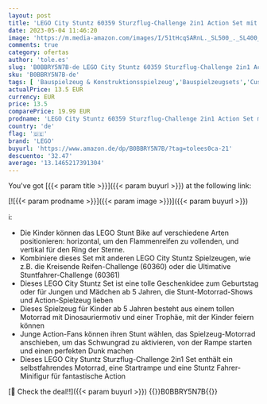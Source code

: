 ```yaml
---
layout: post
title: 'LEGO City Stuntz 60359 Sturzflug-Challenge 2in1 Action Set mit selbstfahrendem Dinosaurier-Motorradspielzeug und Stunt Rider  Geburtstagsgeschenk für Kinder  Jungen  Mädchen ab 5 Jahre'
date: 2023-05-04 11:46:20
image: 'https://m.media-amazon.com/images/I/51tHcqSARnL._SL500_._SL400_.jpg'
comments: true
category: ofertas
author: 'tole.es'
slug: 'B0BBRY5N7B-de LEGO City Stuntz 60359 Sturzflug-Challenge 2in1 Action Set...'
sku: 'B0BBRY5N7B-de'
tags: [ 'Bauspielzeug & Konstruktionsspielzeug','Bauspielzeugsets','Custom Stores','LEGO','Lego City','Self Service','Spielzeug','lego','🇩🇪', ]
actualPrice: 13.5 EUR
currency: EUR
price: 13.5
comparePrice: 19.99 EUR
prodname: 'LEGO City Stuntz 60359 Sturzflug-Challenge 2in1 Action Set mit selbstfahrendem Dinosaurier-Motorradspielzeug und Stunt Rider  Geburtstagsgeschenk für Kinder  Jungen  Mädchen ab 5 Jahre'
country: 'de'
flag: '🇩🇪'
brand: 'LEGO'
buyurl: 'https://www.amazon.de/dp/B0BBRY5N7B/?tag=tolees0ca-21'
descuento: '32.47'
average: '13.1465217391304'
---
```


You've got [{{< param title >}}]({{< param buyurl >}}) at the following link:

[![{{< param prodname >}}]({{< param image >}})]({{< param buyurl >}})

ℹ️:

- Die Kinder können das LEGO Stunt Bike auf verschiedene Arten positionieren: horizontal, um den Flammenreifen zu vollenden, und vertikal für den Ring der Sterne.
- Kombiniere dieses Set mit anderen LEGO City Stuntz Spielzeugen, wie z.B. die Kreisende Reifen-Challenge (60360) oder die Ultimative Stuntfahrer-Challenge (60361)
- Dieses LEGO City Stuntz Set ist eine tolle Geschenkidee zum Geburtstag oder für Jungen und Mädchen ab 5 Jahren, die Stunt-Motorrad-Shows und Action-Spielzeug lieben
- Dieses Spielzeug für Kinder ab 5 Jahren besteht aus einem tollen Motorrad mit Dinosauriermotiv und einer Trophäe, mit der Kinder feiern können
- Junge Action-Fans können ihren Stunt wählen, das Spielzeug-Motorrad anschieben, um das Schwungrad zu aktivieren, von der Rampe starten und einen perfekten Dunk machen
- Dieses LEGO City Stuntz Sturzflug-Challenge 2in1 Set enthält ein selbstfahrendes Motorrad, eine Startrampe und eine Stuntz Fahrer-Minifigur für fantastische Action

[🛒 Check the deal!!]({{< param buyurl >}})
{{<world>}}B0BBRY5N7B{{</world>}}
